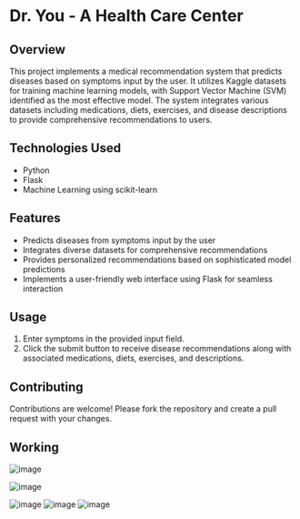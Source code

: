 # Dr. You - A Health Care Center

## Overview
This project implements a medical recommendation system that predicts diseases based on symptoms input by the user. It utilizes Kaggle datasets for training machine learning models, with Support Vector Machine (SVM) identified as the most effective model. The system integrates various datasets including medications, diets, exercises, and disease descriptions to provide comprehensive recommendations to users.

## Technologies Used
- Python
- Flask
- Machine Learning using scikit-learn

## Features
- Predicts diseases from symptoms input by the user
- Integrates diverse datasets for comprehensive recommendations
- Provides personalized recommendations based on sophisticated model predictions
- Implements a user-friendly web interface using Flask for seamless interaction

## Usage
1. Enter symptoms in the provided input field.
2. Click the submit button to receive disease recommendations along with associated medications, diets, exercises, and descriptions.

## Contributing
Contributions are welcome! Please fork the repository and create a pull request with your changes.

## Working
![image](https://github.com/FawazSapa/MedicalRecommendationSystem/assets/114939768/a45aae59-b953-4155-8b29-b8d93a928e3f)

![image](https://github.com/FawazSapa/MedicalRecommendationSystem/assets/114939768/df80d629-4ffa-416e-9d00-a2372a0122d9)

![image](https://github.com/FawazSapa/MedicalRecommendationSystem/assets/114939768/3f7c5ed1-c0f8-41e3-becc-568314a13b6e)
![image](https://github.com/FawazSapa/MedicalRecommendationSystem/assets/114939768/cee185e7-cbd8-4294-bdd0-bcc9b4de64db)
![image](https://github.com/FawazSapa/MedicalRecommendationSystem/assets/114939768/aceb3a14-8a30-4e4c-86b0-decd0fcf0aa4)






